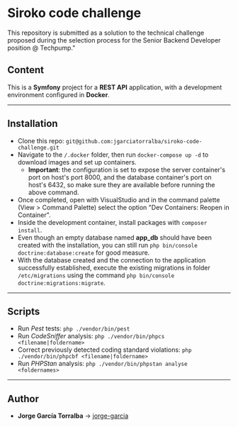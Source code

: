 # Siroko code challenge

This repository is submitted as a solution to the technical challenge proposed during the selection process for the Senior Backend Developer position @ Techpump."

## Content

This is a **Symfony** project for a **REST API** application, with a development environment configured in **Docker**.

---

## Installation

- Clone this repo: `git@github.com:jgarciatorralba/siroko-code-challenge.git`
- Navigate to the `/.docker` folder, then run `docker-compose up -d` to download images and set up containers.
  - **Important**: the configuration is set to expose the server container's port on host's port 8000, and the database container's port on host's 6432, so make sure they are available before running the above command.
- Once completed, open with VisualStudio and in the command palette (View > Command Palette) select the option "Dev Containers: Reopen in Container".
- Inside the development container, install packages with `composer install`.
- Even though an empty database named **app_db** should have been created with the installation, you can still run `php bin/console doctrine:database:create` for good measure.
- With the database created and the connection to the application successfully established, execute the existing migrations in folder `/etc/migrations` using the command `php bin/console doctrine:migrations:migrate`.

---

## Scripts

- Run _Pest_ tests: `php ./vendor/bin/pest`
- Run _CodeSniffer_ analysis: `php ./vendor/bin/phpcs <filename|foldername>`
- Correct previously detected coding standard violations: `php ./vendor/bin/phpcbf <filename|foldername>`
- Run _PHPStan_ analysis: `php ./vendor/bin/phpstan analyse <foldernames>`

---

## Author

- **Jorge García Torralba** &#8594; [jorge-garcia](https://github.com/jgarciatorralba)
